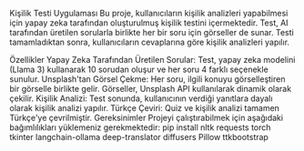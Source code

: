 Kişilik Testi Uygulaması
Bu proje, kullanıcıların kişilik analizleri yapabilmesi için yapay zeka tarafından oluşturulmuş kişilik testini içermektedir. Test, AI tarafından üretilen sorularla birlikte her bir soru için görseller de sunar. Testi tamamladıktan sonra, kullanıcıların cevaplarına göre kişilik analizleri yapılır.

Özellikler
Yapay Zeka Tarafından Üretilen Sorular: Test, yapay zeka modelini (Llama 3) kullanarak 10 sorudan oluşur ve her soru 4 farklı seçenekle sunulur.
Unsplash'tan Görsel Çekme: Her soru, ilgili konuyu görselleştiren bir görselle birlikte gelir. Görseller, Unsplash API kullanılarak dinamik olarak çekilir.
Kişilik Analizi: Test sonunda, kullanıcının verdiği yanıtlara dayalı olarak kişilik analizi yapılır.
Türkçe Çeviri: Quiz ve kişilik analizi tamamen Türkçe'ye çevrilmiştir.
Gereksinimler
Projeyi çalıştırabilmek için aşağıdaki bağımlılıkları yüklemeniz gerekmektedir:
pip install nltk requests torch tkinter langchain-ollama deep-translator diffusers Pillow ttkbootstrap
